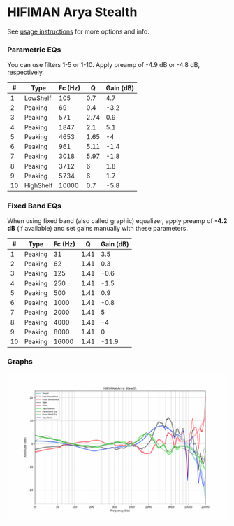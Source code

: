 # HIFIMAN Arya Stealth
See [usage instructions](https://github.com/jaakkopasanen/AutoEq#usage) for more options and info.

### Parametric EQs
You can use filters 1-5 or 1-10. Apply preamp of -4.9 dB or -4.8 dB, respectively.

|   # | Type      |   Fc (Hz) |    Q |   Gain (dB) |
|-----|-----------|-----------|------|-------------|
|   1 | LowShelf  |       105 | 0.7  |         4.7 |
|   2 | Peaking   |        69 | 0.4  |        -3.2 |
|   3 | Peaking   |       571 | 2.74 |         0.9 |
|   4 | Peaking   |      1847 | 2.1  |         5.1 |
|   5 | Peaking   |      4653 | 1.65 |        -4   |
|   6 | Peaking   |       961 | 5.11 |        -1.4 |
|   7 | Peaking   |      3018 | 5.97 |        -1.8 |
|   8 | Peaking   |      3712 | 6    |         1.8 |
|   9 | Peaking   |      5734 | 6    |         1.7 |
|  10 | HighShelf |     10000 | 0.7  |        -5.8 |

### Fixed Band EQs
When using fixed band (also called graphic) equalizer, apply preamp of **-4.2 dB** (if available) and set gains manually with these parameters.

|   # | Type    |   Fc (Hz) |    Q |   Gain (dB) |
|-----|---------|-----------|------|-------------|
|   1 | Peaking |        31 | 1.41 |         3.5 |
|   2 | Peaking |        62 | 1.41 |         0.3 |
|   3 | Peaking |       125 | 1.41 |        -0.6 |
|   4 | Peaking |       250 | 1.41 |        -1.5 |
|   5 | Peaking |       500 | 1.41 |         0.9 |
|   6 | Peaking |      1000 | 1.41 |        -0.8 |
|   7 | Peaking |      2000 | 1.41 |         5   |
|   8 | Peaking |      4000 | 1.41 |        -4   |
|   9 | Peaking |      8000 | 1.41 |         0   |
|  10 | Peaking |     16000 | 1.41 |       -11.9 |

### Graphs
![](./HIFIMAN%20Arya%20Stealth.png)

